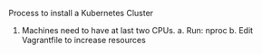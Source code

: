Process to install a Kubernetes Cluster

1. Machines need to have at last two CPUs. 
    a. Run: nproc
    b. Edit Vagrantfile to increase resources
    
